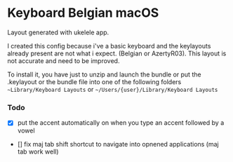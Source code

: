 # Keyboard Belgian macOS 
 
Layout generated with ukelele app.

I created this config because i've a basic keyboard and the keylayouts already present are not what i expect. (Belgian or AzertyR03).
This layout is not accurate and need to be improved. 

To install it, you have just to unzip and launch the bundle or put the .keylayout or the bundle file into one of the following folders `~Library/Keyboard Layouts` or `~/Users/{user}/Library/Keyboard Layouts`

### Todo
 - [x] put the accent automatically on when you type an accent followed by a vowel
 - [] fix maj tab shift shortcut to navigate into opnened applications (maj tab work well)

